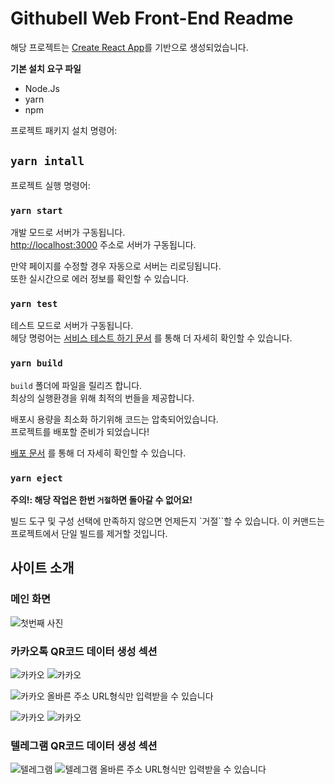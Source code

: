 # Githubell Web Front-End Readme

해당 프로젝트는 [Create React App](https://github.com/facebook/create-react-app)를 기반으로 생성되었습니다.

**기본 설치 요구 파일**

- Node.Js
- yarn
- npm

프로젝트 패키지 설치 명령어:

## `yarn intall`

프로젝트 실행 명령어:

### `yarn start`

개발 모드로 서버가 구동됩니다.\
[http://localhost:3000](http://localhost:3000) 주소로 서버가 구동됩니다.

만약 페이지를 수정할 경우 자동으로 서버는 리로딩됩니다.\
또한 실시간으로 에러 정보를 확인할 수 있습니다.

### `yarn test`

테스트 모드로 서버가 구동됩니다.\
헤당 명렁어는 [서비스 테스트 하기 문서](https://facebook.github.io/create-react-app/docs/running-tests) 를 통해 더 자세히 확인할 수 있습니다.

### `yarn build`

`build` 폴더에 파일을 릴리즈 합니다.\
최상의 실행환경을 위해 최적의 번들을 제공합니다.

배포시 용량을 최소화 하기위해 코드는 압축되어있습니다.\
프로젝트를 배포할 준비가 되었습니다!

[배포 문서](https://facebook.github.io/create-react-app/docs/deployment) 를 통해 더 자세히 확인할 수 있습니다.

### `yarn eject`

**주의!: 해당 작업은 한번 `거절`하면 돌아갈 수 없어요!**

빌드 도구 및 구성 선택에 만족하지 않으면 언제든지 `거절``할 수 있습니다. 이 커맨드는 프로젝트에서 단일 빌드를 제거할 것입니다.

## 사이트 소개

### 메인 화면

![첫번째 사진](./markdown_img/web-main.png)

### 카카오톡 QR코드 데이터 생성 섹션

![카카오](./markdown_img/web_k_0.png)
![카카오](./markdown_img/web_k_1.png)

![카카오](./markdown_img/web_k_2_error.png)
올바른 주소 URL형식만 입력받을 수 있습니다

![카카오](./markdown_img/web_k_3.png)
![카카오](./markdown_img/web_k_4.png)

### 텔레그램 QR코드 데이터 생성 섹션

![텔레그램](./markdown_img/web_t_1.png)
![텔레그램](./markdown_img/web_t_3.png)
올바른 주소 URL형식만 입력받을 수 있습니다
